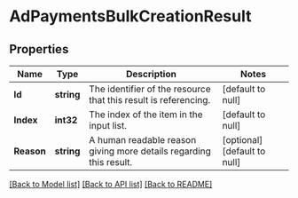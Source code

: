 # AdPaymentsBulkCreationResult

## Properties
Name | Type | Description | Notes
------------ | ------------- | ------------- | -------------
**Id** | **string** | The identifier of the resource that this result is referencing. | [default to null]
**Index** | **int32** | The index of the item in the input list. | [default to null]
**Reason** | **string** | A human readable reason giving more details regarding this result. | [optional] [default to null]

[[Back to Model list]](../README.md#documentation-for-models) [[Back to API list]](../README.md#documentation-for-api-endpoints) [[Back to README]](../README.md)

